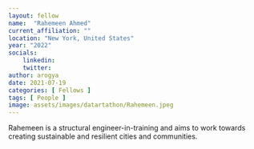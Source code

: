 ```yaml
---
layout: fellow
name:  "Rahemeen Ahmed"
current_affiliation: ""
location: "New York, United States"
year: "2022"
socials:
    linkedin: 
    twitter: 
author: arogya
date: 2021-07-19
categories: [ Fellows ]
tags: [ People ]
image: assets/images/datartathon/Rahemeen.jpeg
---
```


Rahemeen is a structural engineer-in-training and aims to work towards creating sustainable and resilient cities and communities.
